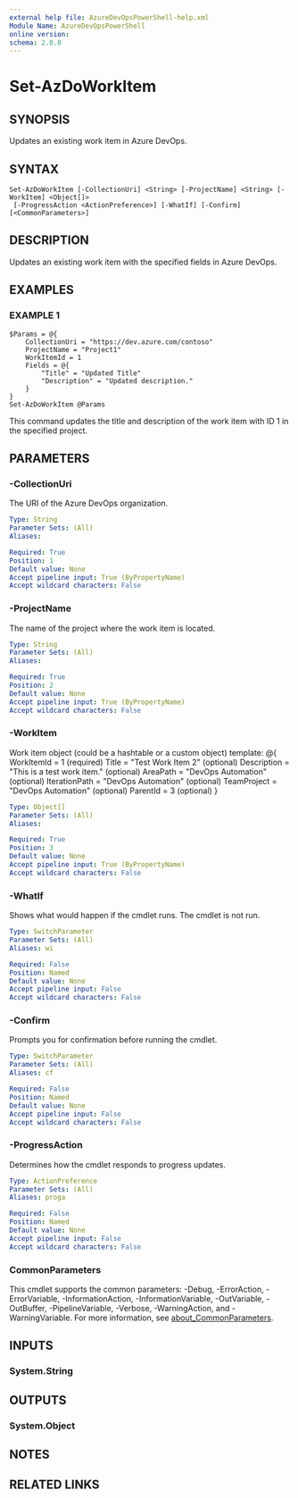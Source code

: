 ```yaml
---
external help file: AzureDevOpsPowerShell-help.xml
Module Name: AzureDevOpsPowerShell
online version:
schema: 2.0.0
---
```


# Set-AzDoWorkItem

## SYNOPSIS
Updates an existing work item in Azure DevOps.

## SYNTAX

```
Set-AzDoWorkItem [-CollectionUri] <String> [-ProjectName] <String> [-WorkItem] <Object[]>
 [-ProgressAction <ActionPreference>] [-WhatIf] [-Confirm] [<CommonParameters>]
```

## DESCRIPTION
Updates an existing work item with the specified fields in Azure DevOps.

## EXAMPLES

### EXAMPLE 1
```
$Params = @{
    CollectionUri = "https://dev.azure.com/contoso"
    ProjectName = "Project1"
    WorkItemId = 1
    Fields = @{
        "Title" = "Updated Title"
        "Description" = "Updated description."
    }
}
Set-AzDoWorkItem @Params
```

This command updates the title and description of the work item with ID 1 in the specified project.

## PARAMETERS

### -CollectionUri
The URI of the Azure DevOps organization.

```yaml
Type: String
Parameter Sets: (All)
Aliases:

Required: True
Position: 1
Default value: None
Accept pipeline input: True (ByPropertyName)
Accept wildcard characters: False
```

### -ProjectName
The name of the project where the work item is located.

```yaml
Type: String
Parameter Sets: (All)
Aliases:

Required: True
Position: 2
Default value: None
Accept pipeline input: True (ByPropertyName)
Accept wildcard characters: False
```

### -WorkItem
Work item object (could be a hashtable or a custom object)
template: @{
  WorkItemId    = 1 (required)
  Title         = "Test Work Item 2" (optional)
  Description   = "This is a test work item." (optional)
  AreaPath      = "DevOps Automation" (optional)
  IterationPath = "DevOps Automation" (optional)
  TeamProject   = "DevOps Automation" (optional)
  ParentId      = 3 (optional)
}

```yaml
Type: Object[]
Parameter Sets: (All)
Aliases:

Required: True
Position: 3
Default value: None
Accept pipeline input: True (ByPropertyName)
Accept wildcard characters: False
```

### -WhatIf
Shows what would happen if the cmdlet runs. The cmdlet is not run.

```yaml
Type: SwitchParameter
Parameter Sets: (All)
Aliases: wi

Required: False
Position: Named
Default value: None
Accept pipeline input: False
Accept wildcard characters: False
```

### -Confirm
Prompts you for confirmation before running the cmdlet.

```yaml
Type: SwitchParameter
Parameter Sets: (All)
Aliases: cf

Required: False
Position: Named
Default value: None
Accept pipeline input: False
Accept wildcard characters: False
```

### -ProgressAction
Determines how the cmdlet responds to progress updates.

```yaml
Type: ActionPreference
Parameter Sets: (All)
Aliases: proga

Required: False
Position: Named
Default value: None
Accept pipeline input: False
Accept wildcard characters: False
```

### CommonParameters
This cmdlet supports the common parameters: -Debug, -ErrorAction, -ErrorVariable, -InformationAction, -InformationVariable, -OutVariable, -OutBuffer, -PipelineVariable, -Verbose, -WarningAction, and -WarningVariable. For more information, see [about_CommonParameters](http://go.microsoft.com/fwlink/?LinkID=113216).

## INPUTS

### System.String

## OUTPUTS

### System.Object
## NOTES

## RELATED LINKS
